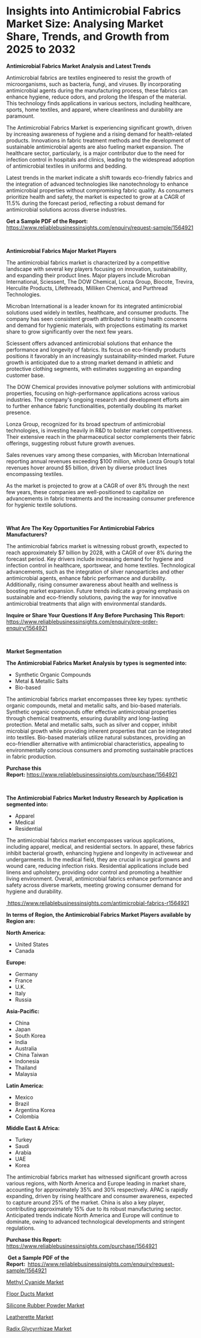 <p><h1>Insights into Antimicrobial Fabrics Market Size: Analysing Market Share, Trends, and Growth from 2025 to 2032</h1></p><p><strong>Antimicrobial Fabrics Market Analysis and Latest Trends</strong></p>
<p><p>Antimicrobial fabrics are textiles engineered to resist the growth of microorganisms, such as bacteria, fungi, and viruses. By incorporating antimicrobial agents during the manufacturing process, these fabrics can enhance hygiene, reduce odors, and prolong the lifespan of the material. This technology finds applications in various sectors, including healthcare, sports, home textiles, and apparel, where cleanliness and durability are paramount.</p><p>The Antimicrobial Fabrics Market is experiencing significant growth, driven by increasing awareness of hygiene and a rising demand for health-related products. Innovations in fabric treatment methods and the development of sustainable antimicrobial agents are also fueling market expansion. The healthcare sector, particularly, is a major contributor due to the need for infection control in hospitals and clinics, leading to the widespread adoption of antimicrobial textiles in uniforms and bedding.</p><p>Latest trends in the market indicate a shift towards eco-friendly fabrics and the integration of advanced technologies like nanotechnology to enhance antimicrobial properties without compromising fabric quality. As consumers prioritize health and safety, the market is expected to grow at a CAGR of 11.5% during the forecast period, reflecting a robust demand for antimicrobial solutions across diverse industries.</p></p>
<p><strong>Get a Sample PDF of the Report:&nbsp;</strong> <a href="https://www.reliablebusinessinsights.com/enquiry/request-sample/1564921?utm_campaign=62&utm_medium=2&utm_source=Github&utm_content=ia&utm_term=06022025&utm_id=antimicrobial-fabrics">https://www.reliablebusinessinsights.com/enquiry/request-sample/1564921</a></p>
<p>&nbsp;</p>
<p><strong>Antimicrobial Fabrics Major Market Players</strong></p>
<p><p>The antimicrobial fabrics market is characterized by a competitive landscape with several key players focusing on innovation, sustainability, and expanding their product lines. Major players include Microban International, Sciessent, The DOW Chemical, Lonza Group, Biocote, Trevira, Herculite Products, Lifethreads, Milliken Chemical, and Purthread Technologies.</p><p>Microban International is a leader known for its integrated antimicrobial solutions used widely in textiles, healthcare, and consumer products. The company has seen consistent growth attributed to rising health concerns and demand for hygienic materials, with projections estimating its market share to grow significantly over the next few years.</p><p>Sciessent offers advanced antimicrobial solutions that enhance the performance and longevity of fabrics. Its focus on eco-friendly products positions it favorably in an increasingly sustainability-minded market. Future growth is anticipated due to a strong market demand in athletic and protective clothing segments, with estimates suggesting an expanding customer base.</p><p>The DOW Chemical provides innovative polymer solutions with antimicrobial properties, focusing on high-performance applications across various industries. The company's ongoing research and development efforts aim to further enhance fabric functionalities, potentially doubling its market presence.</p><p>Lonza Group, recognized for its broad spectrum of antimicrobial technologies, is investing heavily in R&D to bolster market competitiveness. Their extensive reach in the pharmaceutical sector complements their fabric offerings, suggesting robust future growth avenues.</p><p>Sales revenues vary among these companies, with Microban International reporting annual revenues exceeding $100 million, while Lonza Group’s total revenues hover around $5 billion, driven by diverse product lines encompassing textiles.</p><p>As the market is projected to grow at a CAGR of over 8% through the next few years, these companies are well-positioned to capitalize on advancements in fabric treatments and the increasing consumer preference for hygienic textile solutions.</p></p>
<p>&nbsp;</p>
<p><strong>What Are The Key Opportunities For Antimicrobial Fabrics Manufacturers?</strong></p>
<p><p>The antimicrobial fabrics market is witnessing robust growth, expected to reach approximately $7 billion by 2028, with a CAGR of over 8% during the forecast period. Key drivers include increasing demand for hygiene and infection control in healthcare, sportswear, and home textiles. Technological advancements, such as the integration of silver nanoparticles and other antimicrobial agents, enhance fabric performance and durability. Additionally, rising consumer awareness about health and wellness is boosting market expansion. Future trends indicate a growing emphasis on sustainable and eco-friendly solutions, paving the way for innovative antimicrobial treatments that align with environmental standards.</p></p>
<p><strong>Inquire or Share Your Questions If Any Before Purchasing This Report:</strong> <a href="https://www.reliablebusinessinsights.com/enquiry/pre-order-enquiry/1564921?utm_campaign=62&utm_medium=2&utm_source=Github&utm_content=ia&utm_term=06022025&utm_id=antimicrobial-fabrics">https://www.reliablebusinessinsights.com/enquiry/pre-order-enquiry/1564921</a></p>
<p>&nbsp;</p>
<p><strong>Market Segmentation</strong></p>
<p><strong>The Antimicrobial Fabrics Market Analysis by types is segmented into:</strong></p>
<p><ul><li>Synthetic Organic Compounds</li><li>Metal & Metallic Salts</li><li>Bio-based</li></ul></p>
<p><p>The antimicrobial fabrics market encompasses three key types: synthetic organic compounds, metal and metallic salts, and bio-based materials. Synthetic organic compounds offer effective antimicrobial properties through chemical treatments, ensuring durability and long-lasting protection. Metal and metallic salts, such as silver and copper, inhibit microbial growth while providing inherent properties that can be integrated into textiles. Bio-based materials utilize natural substances, providing an eco-friendlier alternative with antimicrobial characteristics, appealing to environmentally conscious consumers and promoting sustainable practices in fabric production.</p></p>
<p><strong>Purchase this Report:&nbsp;</strong><a href="https://www.reliablebusinessinsights.com/purchase/1564921?utm_campaign=62&utm_medium=2&utm_source=Github&utm_content=ia&utm_term=06022025&utm_id=antimicrobial-fabrics">https://www.reliablebusinessinsights.com/purchase/1564921</a></p>
<p>&nbsp;</p>
<p><strong>The Antimicrobial Fabrics Market Industry Research by Application is segmented into:</strong></p>
<p><ul><li>Apparel</li><li>Medical</li><li>Residential</li></ul></p>
<p><p>The antimicrobial fabrics market encompasses various applications, including apparel, medical, and residential sectors. In apparel, these fabrics inhibit bacterial growth, enhancing hygiene and longevity in activewear and undergarments. In the medical field, they are crucial in surgical gowns and wound care, reducing infection risks. Residential applications include bed linens and upholstery, providing odor control and promoting a healthier living environment. Overall, antimicrobial fabrics enhance performance and safety across diverse markets, meeting growing consumer demand for hygiene and durability.</p></p>
<p><a href="https://www.reliablebusinessinsights.com/antimicrobial-fabrics-r1564921?utm_campaign=62&utm_medium=2&utm_source=Github&utm_content=ia&utm_term=06022025&utm_id=antimicrobial-fabrics">&nbsp;https://www.reliablebusinessinsights.com/antimicrobial-fabrics-r1564921</a></p>
<p><strong>In terms of Region, the Antimicrobial Fabrics Market Players available by Region are:</strong></p>
<p>
    <p> <strong> North America: </strong>
        <ul>
            <li>United States</li>
            <li>Canada</li>
        </ul>
        </p> 
    <p> <strong> Europe: </strong>
        <ul>
            <li>Germany</li>
            <li>France</li>
            <li>U.K.</li>
            <li>Italy</li>
            <li>Russia</li>
        </ul>
        </p> 
    <p> <strong> Asia-Pacific: </strong>
        <ul>
            <li>China</li>
            <li>Japan</li>
            <li>South Korea</li>
            <li>India</li>
            <li>Australia</li>
            <li>China Taiwan</li>
            <li>Indonesia</li>
            <li>Thailand</li>
            <li>Malaysia</li>
        </ul>
        </p> 
    <p> <strong> Latin America: </strong>
        <ul>
            <li>Mexico</li>
            <li>Brazil</li>
            <li>Argentina Korea</li>
            <li>Colombia</li>
        </ul>
        </p> 
    <p> <strong> Middle East & Africa: </strong>
        <ul>
            <li>Turkey</li>
            <li>Saudi</li>
            <li>Arabia</li>
            <li>UAE</li>
            <li>Korea</li>
        </ul>
    </p>
    </p>
<p><p>The antimicrobial fabrics market has witnessed significant growth across various regions, with North America and Europe leading in market share, accounting for approximately 35% and 30% respectively. APAC is rapidly expanding, driven by rising healthcare and consumer awareness, expected to capture around 25% of the market. China is also a key player, contributing approximately 15% due to its robust manufacturing sector. Anticipated trends indicate North America and Europe will continue to dominate, owing to advanced technological developments and stringent regulations.</p></p>
<p><strong>Purchase this Report: </strong><a href="https://www.reliablebusinessinsights.com/purchase/1564921?utm_campaign=62&utm_medium=2&utm_source=Github&utm_content=ia&utm_term=06022025&utm_id=antimicrobial-fabrics">https://www.reliablebusinessinsights.com/purchase/1564921</a></p>
<p>&nbsp;<strong>Get a Sample PDF of the Report:&nbsp;&nbsp;</strong><a href="https://www.reliablebusinessinsights.com/enquiry/request-sample/1564921?utm_campaign=62&utm_medium=2&utm_source=Github&utm_content=ia&utm_term=06022025&utm_id=antimicrobial-fabrics">https://www.reliablebusinessinsights.com/enquiry/request-sample/1564921</a></p>
<p><strong></strong></p>
<p><p><a href="https://github.com/vilolakoreni/Market-Research-Report-List-1/blob/main/methyl-cyanide-market.md?utm_campaign=62&utm_medium=2&utm_source=Github&utm_content=ia&utm_term=06022025&utm_id=antimicrobial-fabrics">Methyl Cyanide Market</a></p><p><a href="https://github.com/buqjavesora/Market-Research-Report-List-1/blob/main/floor-ducts-market.md?utm_campaign=62&utm_medium=2&utm_source=Github&utm_content=ia&utm_term=06022025&utm_id=antimicrobial-fabrics">Floor Ducts Market</a></p><p><a href="https://github.com/iwciasylvya/Market-Research-Report-List-1/blob/main/silicone-rubber-powder-market.md?utm_campaign=62&utm_medium=2&utm_source=Github&utm_content=ia&utm_term=06022025&utm_id=antimicrobial-fabrics">Silicone Rubber Powder Market</a></p><p><a href="https://github.com/miottaredlin79/Market-Research-Report-List-1/blob/main/leatherette-market.md?utm_campaign=62&utm_medium=2&utm_source=Github&utm_content=ia&utm_term=06022025&utm_id=antimicrobial-fabrics">Leatherette Market</a></p><p><a href="https://github.com/paljuhubeyde/Market-Research-Report-List-1/blob/main/radix-glycyrrhizae-market.md?utm_campaign=62&utm_medium=2&utm_source=Github&utm_content=ia&utm_term=06022025&utm_id=antimicrobial-fabrics">Radix Glycyrrhizae Market</a></p></p>
